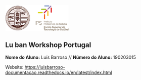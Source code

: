 <img src="./project/docs/source/logos/Logo_Luban_IPS_2.png" width="200" />    

## Lu ban Workshop Portugal

<p>
  <strong>Nome do Aluno:</strong> Luís Barroso // <strong>Número do Aluno:</strong> 190203015
</p>

Website: https://luisbarroso-documentacao.readthedocs.io/en/latest/index.html
